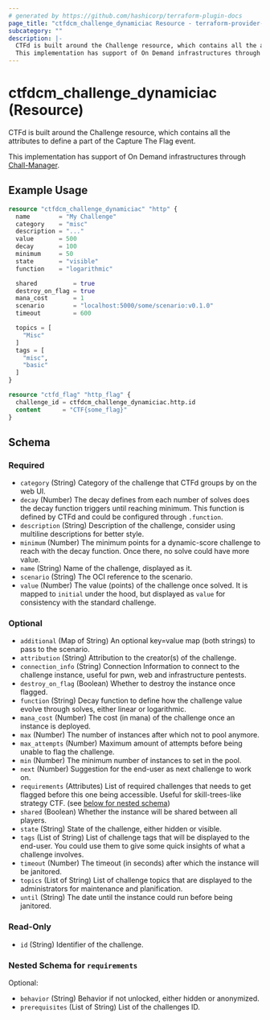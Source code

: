```yaml
---
# generated by https://github.com/hashicorp/terraform-plugin-docs
page_title: "ctfdcm_challenge_dynamiciac Resource - terraform-provider-ctfdcm"
subcategory: ""
description: |-
  CTFd is built around the Challenge resource, which contains all the attributes to define a part of the Capture The Flag event.
  This implementation has support of On Demand infrastructures through Chall-Manager https://github.com/ctfer-io/chall-manager.
---
```


# ctfdcm_challenge_dynamiciac (Resource)

CTFd is built around the Challenge resource, which contains all the attributes to define a part of the Capture The Flag event.

This implementation has support of On Demand infrastructures through [Chall-Manager](https://github.com/ctfer-io/chall-manager).

## Example Usage

```terraform
resource "ctfdcm_challenge_dynamiciac" "http" {
  name        = "My Challenge"
  category    = "misc"
  description = "..."
  value       = 500
  decay       = 100
  minimum     = 50
  state       = "visible"
  function    = "logarithmic"

  shared          = true
  destroy_on_flag = true
  mana_cost       = 1
  scenario        = "localhost:5000/some/scenario:v0.1.0"
  timeout         = 600

  topics = [
    "Misc"
  ]
  tags = [
    "misc",
    "basic"
  ]
}

resource "ctfd_flag" "http_flag" {
  challenge_id = ctfdcm_challenge_dynamiciac.http.id
  content      = "CTF{some_flag}"
}
```

<!-- schema generated by tfplugindocs -->
## Schema

### Required

- `category` (String) Category of the challenge that CTFd groups by on the web UI.
- `decay` (Number) The decay defines from each number of solves does the decay function triggers until reaching minimum. This function is defined by CTFd and could be configured through `.function`.
- `description` (String) Description of the challenge, consider using multiline descriptions for better style.
- `minimum` (Number) The minimum points for a dynamic-score challenge to reach with the decay function. Once there, no solve could have more value.
- `name` (String) Name of the challenge, displayed as it.
- `scenario` (String) The OCI reference to the scenario.
- `value` (Number) The value (points) of the challenge once solved. It is mapped to `initial` under the hood, but displayed as `value` for consistency with the standard challenge.

### Optional

- `additional` (Map of String) An optional key=value map (both strings) to pass to the scenario.
- `attribution` (String) Attribution to the creator(s) of the challenge.
- `connection_info` (String) Connection Information to connect to the challenge instance, useful for pwn, web and infrastructure pentests.
- `destroy_on_flag` (Boolean) Whether to destroy the instance once flagged.
- `function` (String) Decay function to define how the challenge value evolve through solves, either linear or logarithmic.
- `mana_cost` (Number) The cost (in mana) of the challenge once an instance is deployed.
- `max` (Number) The number of instances after which not to pool anymore.
- `max_attempts` (Number) Maximum amount of attempts before being unable to flag the challenge.
- `min` (Number) The minimum number of instances to set in the pool.
- `next` (Number) Suggestion for the end-user as next challenge to work on.
- `requirements` (Attributes) List of required challenges that needs to get flagged before this one being accessible. Useful for skill-trees-like strategy CTF. (see [below for nested schema](#nestedatt--requirements))
- `shared` (Boolean) Whether the instance will be shared between all players.
- `state` (String) State of the challenge, either hidden or visible.
- `tags` (List of String) List of challenge tags that will be displayed to the end-user. You could use them to give some quick insights of what a challenge involves.
- `timeout` (Number) The timeout (in seconds) after which the instance will be janitored.
- `topics` (List of String) List of challenge topics that are displayed to the administrators for maintenance and planification.
- `until` (String) The date until the instance could run before being janitored.

### Read-Only

- `id` (String) Identifier of the challenge.

<a id="nestedatt--requirements"></a>
### Nested Schema for `requirements`

Optional:

- `behavior` (String) Behavior if not unlocked, either hidden or anonymized.
- `prerequisites` (List of String) List of the challenges ID.
